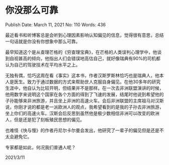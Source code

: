 # 你没那么可靠

Publish Date: March 11, 2021
No: 110
Words: 436

最近看书和听博客总是会听到心理因素影响认知偏见的信息，觉得很有意思，总结一句话就是你没有你想象中那么可靠。

最早知道这个是从查理芒格的《穷查理宝典》，在芒格的人类误判心理学中，他谈到自视甚高的倾向，他指出人们会错误地高估自己，就好像瑞典有90%的司机都认为自己的驾驶技术在平均水平之上。

无独有偶，恰巧这周在看《事实》这本书，作者汉斯罗斯林恰巧也是瑞典人，他本人是医生。致力于通过数据的方式来帮助世人克服自身偏见。在他30多年的研究生涯中，他自认为比较开明，但结果并不是那样。在一次去非洲联盟演讲的时候，他用数字来说明这个国家在各个方面的得到了飞速的发展，结尾时他说到希望他的子孙能够来非洲旅游，并且坐上非洲的高速火车。会后非洲联盟的主席祖马对汉斯说，你刚才说的都是老一派欧洲人的观点，我希望看到的是我的子孙去非洲旅游，坐上你们的高速火车。汉斯会后反思到虽然他是极少数相信非洲可以改变的欧洲人，但是还是犯了刻板殖民思想的偏见。

也难怪《快与慢》的作者丹尼尔卡尔曼会发出，他研究了一辈子的偏见但是还是不太会避免它。

专家都是如此，何况我们普通人呢？

2021/3/11